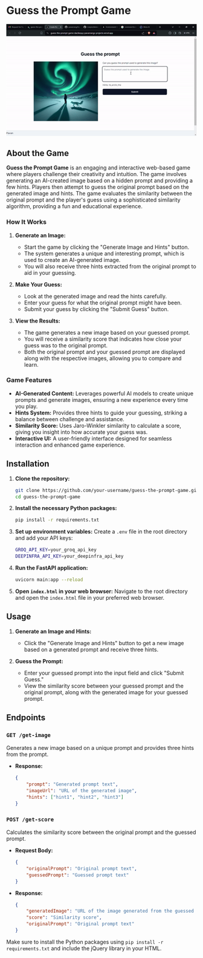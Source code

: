 # Guess the Prompt Game
  ![Demo](demo.gif)

## About the Game

**Guess the Prompt Game** is an engaging and interactive web-based game where players challenge their creativity and intuition. The game involves generating an AI-created image based on a hidden prompt and providing a few hints. Players then attempt to guess the original prompt based on the generated image and hints. The game evaluates the similarity between the original prompt and the player's guess using a sophisticated similarity algorithm, providing a fun and educational experience.

### How It Works

1. **Generate an Image:**
   - Start the game by clicking the "Generate Image and Hints" button.
   - The system generates a unique and interesting prompt, which is used to create an AI-generated image.
   - You will also receive three hints extracted from the original prompt to aid in your guessing.

2. **Make Your Guess:**
   - Look at the generated image and read the hints carefully.
   - Enter your guess for what the original prompt might have been.
   - Submit your guess by clicking the "Submit Guess" button.

3. **View the Results:**
   - The game generates a new image based on your guessed prompt.
   - You will receive a similarity score that indicates how close your guess was to the original prompt.
   - Both the original prompt and your guessed prompt are displayed along with the respective images, allowing you to compare and learn.

### Game Features

- **AI-Generated Content:** Leverages powerful AI models to create unique prompts and generate images, ensuring a new experience every time you play.
- **Hints System:** Provides three hints to guide your guessing, striking a balance between challenge and assistance.
- **Similarity Score:** Uses Jaro-Winkler similarity to calculate a score, giving you insight into how accurate your guess was.
- **Interactive UI:** A user-friendly interface designed for seamless interaction and enhanced game experience.

## Installation

1. **Clone the repository:**
    ```sh
    git clone https://github.com/your-username/guess-the-prompt-game.git
    cd guess-the-prompt-game
    ```

2. **Install the necessary Python packages:**
    ```sh
    pip install -r requirements.txt
    ```

3. **Set up environment variables:**
    Create a `.env` file in the root directory and add your API keys:
    ```sh
    GROQ_API_KEY=your_groq_api_key
    DEEPINFRA_API_KEY=your_deepinfra_api_key
    ```

4. **Run the FastAPI application:**
    ```sh
    uvicorn main:app --reload
    ```

5. **Open `index.html` in your web browser:**
    Navigate to the root directory and open the `index.html` file in your preferred web browser.

## Usage

1. **Generate an Image and Hints:**
    - Click the "Generate Image and Hints" button to get a new image based on a generated prompt and receive three hints.

2. **Guess the Prompt:**
    - Enter your guessed prompt into the input field and click "Submit Guess."
    - View the similarity score between your guessed prompt and the original prompt, along with the generated image for your guessed prompt.

## Endpoints

### `GET /get-image`
Generates a new image based on a unique prompt and provides three hints from the prompt.
- **Response:**
    ```json
    {
        "prompt": "Generated prompt text",
        "imageUrl": "URL of the generated image",
        "hints": ["hint1", "hint2", "hint3"]
    }
    ```

### `POST /get-score`
Calculates the similarity score between the original prompt and the guessed prompt.
- **Request Body:**
    ```json
    {
        "originalPrompt": "Original prompt text",
        "guessedPrompt": "Guessed prompt text"
    }
    ```
- **Response:**
    ```json
    {
        "generatedImage": "URL of the image generated from the guessed prompt",
        "score": "Similarity score",
        "originalPrompt": "Original prompt text"
    }
    ```


Make sure to install the Python packages using `pip install -r requirements.txt` and include the jQuery library in your HTML.

